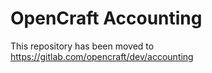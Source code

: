 # OpenCraft Accounting

This repository has been moved to https://gitlab.com/opencraft/dev/accounting
